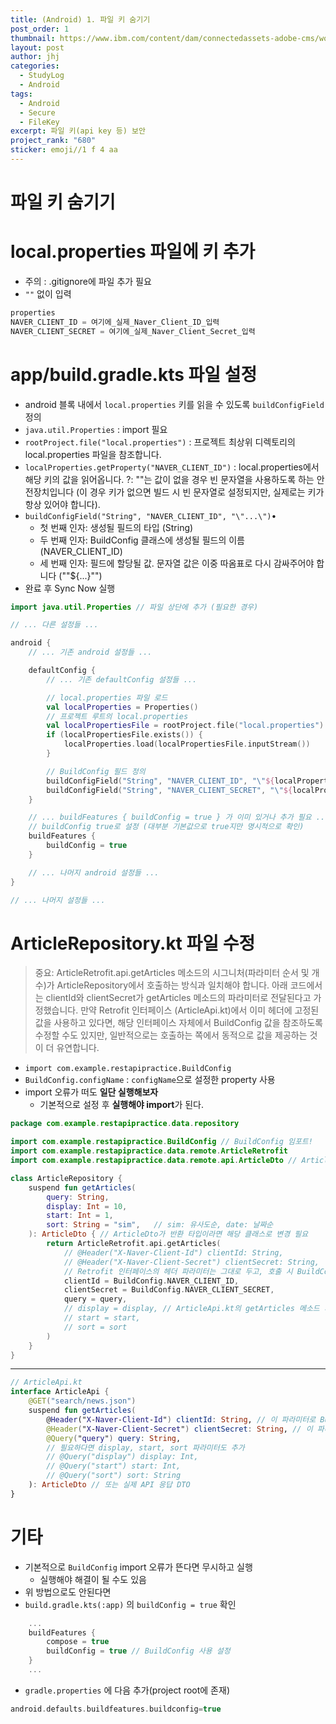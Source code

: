 ```yaml
---
title: (Android) 1. 파일 키 숨기기
post_order: 1
thumbnail: https://www.ibm.com/content/dam/connectedassets-adobe-cms/worldwide-content/stock-assets/adb-stk/ul/g/ac/98/adobestock_876865630.component.crop-2by1-xl.ts=1756122272469.jpeg/content/adobe-cms/kr/ko/think/topics/data-security/jcr:content/root/leadspace_container/leadspace_article
layout: post
author: jhj
categories:
  - StudyLog
  - Android
tags:
  - Android
  - Secure
  - FileKey
excerpt: 파일 키(api key 등) 보안
project_rank: "680"
sticker: emoji//1 f 4 aa
---
```



# 파일 키 숨기기

# local.properties 파일에 키 추가

- 주의 : .gitignore에 파일 추가 필요
- `""` 없이 입력

```kotlin
properties
NAVER_CLIENT_ID = 여기에_실제_Naver_Client_ID_입력
NAVER_CLIENT_SECRET = 여기에_실제_Naver_Client_Secret_입력
```

# app/build.gradle.kts 파일 설정

- android 블록 내에서 `local.properties` 키를 읽을 수 있도록 `buildConfigField` 정의
- `java.util.Properties` : import 필요
- `rootProject.file("local.properties")` : 프로젝트 최상위 디렉토리의 local.properties 파일을 참조합니다.
- `localProperties.getProperty("NAVER_CLIENT_ID")` : local.properties에서 해당 키의 값을 읽어옵니다. ?: ""는 값이 없을 경우 빈 문자열을 사용하도록 하는 안전장치입니다 (이 경우 키가 없으면 빌드 시 빈 문자열로 설정되지만, 실제로는 키가 항상 있어야 합니다).
- `buildConfigField("String", "NAVER_CLIENT_ID", "\"...\")`•
    - 첫 번째 인자: 생성될 필드의 타입 (String)
    - 두 번째 인자: BuildConfig 클래스에 생성될 필드의 이름 (NAVER_CLIENT_ID)
    - 세 번째 인자: 필드에 할당될 값. 문자열 값은 이중 따옴표로 다시 감싸주어야 합니다 ("\"${...}\"")
- 완료 후 Sync Now 실행

```kotlin
import java.util.Properties // 파일 상단에 추가 (필요한 경우)

// ... 다른 설정들 ...

android {
    // ... 기존 android 설정들 ...

    defaultConfig {
        // ... 기존 defaultConfig 설정들 ...

        // local.properties 파일 로드
        val localProperties = Properties()
        // 프로젝트 루트의 local.properties
        val localPropertiesFile = rootProject.file("local.properties")
        if (localPropertiesFile.exists()) {
            localProperties.load(localPropertiesFile.inputStream())
        }

        // BuildConfig 필드 정의
        buildConfigField("String", "NAVER_CLIENT_ID", "\"${localProperties.getProperty("NAVER_CLIENT_ID") ?: ""}\"")
        buildConfigField("String", "NAVER_CLIENT_SECRET", "\"${localProperties.getProperty("NAVER_CLIENT_SECRET") ?: ""}\"")
    }

    // ... buildFeatures { buildConfig = true } 가 이미 있거나 추가 필요 ...
    // buildConfig true로 설정 (대부분 기본값으로 true지만 명시적으로 확인)
    buildFeatures {
        buildConfig = true
    }

    // ... 나머지 android 설정들 ...
}

// ... 나머지 설정들 ...
```

# ArticleRepository.kt 파일 수정

> 중요: ArticleRetrofit.api.getArticles 메소드의 시그니처(파라미터 순서 및 개수)가 ArticleRepository에서 호출하는 방식과 일치해야 합니다. 
아래 코드에서는 clientId와 clientSecret가 getArticles 메소드의 파라미터로 전달된다고 가정했습니다. 
만약 Retrofit 인터페이스 (ArticleApi.kt)에서 이미 헤더에 고정된 값을 사용하고 있다면, 해당 인터페이스 자체에서 BuildConfig 값을 참조하도록 수정할 수도 있지만, 일반적으로는 호출하는 쪽에서 동적으로 값을 제공하는 것이 더 유연합니다.
> 
- `import com.example.restapipractice.BuildConfig`
- `BuildConfig.configName` : `configName`으로 설정한 property 사용
- import 오류가 떠도 **일단 실행해보자**
    - 기본적으로 설정 후 **실행해야 import**가 된다.

```kotlin
package com.example.restapipractice.data.repository

import com.example.restapipractice.BuildConfig // BuildConfig 임포트!
import com.example.restapipractice.data.remote.ArticleRetrofit
import com.example.restapipractice.data.remote.api.ArticleDto // ArticleDto가 ArticleRetrofit에서 사용된다면

class ArticleRepository {
    suspend fun getArticles(
        query: String,
        display: Int = 10,
        start: Int = 1,
        sort: String = "sim",   // sim: 유사도순, date: 날짜순
    ): ArticleDto { // ArticleDto가 반환 타입이라면 해당 클래스로 변경 필요
        return ArticleRetrofit.api.getArticles(
            // @Header("X-Naver-Client-Id") clientId: String,
            // @Header("X-Naver-Client-Secret") clientSecret: String,
            // Retrofit 인터페이스의 헤더 파라미터는 그대로 두고, 호출 시 BuildConfig 값을 전달
            clientId = BuildConfig.NAVER_CLIENT_ID,
            clientSecret = BuildConfig.NAVER_CLIENT_SECRET,
            query = query,
            // display = display, // ArticleApi.kt의 getArticles 메소드 시그니처와 일치해야 함
            // start = start,
            // sort = sort
        )
    }
}
```

---

```kotlin
// ArticleApi.kt
interface ArticleApi {
    @GET("search/news.json")
    suspend fun getArticles(
        @Header("X-Naver-Client-Id") clientId: String, // 이 파라미터로 BuildConfig.NAVER_CLIENT_ID가 전달됨
        @Header("X-Naver-Client-Secret") clientSecret: String, // 이 파라미터로 BuildConfig.NAVER_CLIENT_SECRET이 전달됨
        @Query("query") query: String,
        // 필요하다면 display, start, sort 파라미터도 추가
        // @Query("display") display: Int,
        // @Query("start") start: Int,
        // @Query("sort") sort: String
    ): ArticleDto // 또는 실제 API 응답 DTO
}
```

# 기타

- 기본적으로 `BuildConfig` import 오류가 뜬다면 무시하고 실행
    - 실행해야 해결이 될 수도 있음
- 위 방법으로도 안된다면
- `build.gradle.kts(:app)` 의 `buildConfig = true` 확인

```kotlin
    ...
    buildFeatures {
        compose = true
        buildConfig = true // BuildConfig 사용 설정
    }
    ...
```

- `gradle.properties` 에 다음 추가(project root에 존재)

```kotlin
android.defaults.buildfeatures.buildconfig=true
```
